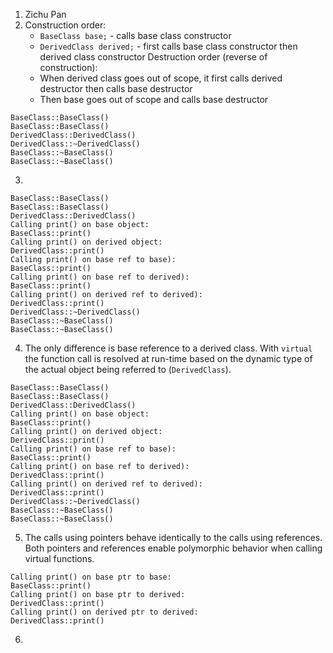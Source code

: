 1. Zichu Pan
2. Construction order:
	- `BaseClass base;` - calls base class constructor
	- `DerivedClass derived;` - first calls base class constructor then derived class constructor
	Destruction order (reverse of construction):
	- When derived class goes out of scope, it first calls derived destructor then calls base destructor
	- Then base goes out of scope and calls base destructor
```
BaseClass::BaseClass()
BaseClass::BaseClass()
DerivedClass::DerivedClass()
DerivedClass::~DerivedClass()
BaseClass::~BaseClass()
BaseClass::~BaseClass()
```
3. 
```
BaseClass::BaseClass()
BaseClass::BaseClass()
DerivedClass::DerivedClass()
Calling print() on base object:
BaseClass::print()
Calling print() on derived object:
DerivedClass::print()
Calling print() on base ref to base):
BaseClass::print()
Calling print() on base ref to derived):
BaseClass::print()
Calling print() on derived ref to derived):
DerivedClass::print()
DerivedClass::~DerivedClass()
BaseClass::~BaseClass()
BaseClass::~BaseClass()
```
4. The only difference is base reference to a derived class. With `virtual` the function call is resolved at run-time based on the dynamic type of the actual object being referred to (`DerivedClass`).
```
BaseClass::BaseClass()
BaseClass::BaseClass()
DerivedClass::DerivedClass()
Calling print() on base object:
BaseClass::print()
Calling print() on derived object:
DerivedClass::print()
Calling print() on base ref to base):
BaseClass::print()
Calling print() on base ref to derived):
DerivedClass::print()
Calling print() on derived ref to derived):
DerivedClass::print()
DerivedClass::~DerivedClass()
BaseClass::~BaseClass()
BaseClass::~BaseClass()
```
5. The calls using pointers behave identically to the calls using references. Both pointers and references enable polymorphic behavior when calling virtual functions.
```
Calling print() on base ptr to base:
BaseClass::print()
Calling print() on base ptr to derived:
DerivedClass::print()
Calling print() on derived ptr to derived:
DerivedClass::print()
```
6. 
